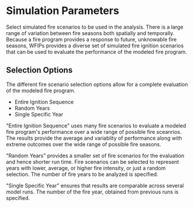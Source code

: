 <link href="wfips.css" rel="stylesheet" type="text/css">

<head><title>WFIPS: Simulation Parameters</title></head>

Simulation Parameters
=====================

Select simulated fire scenarios to be used in the analysis. There 
is a large range of variation between fire seasons both spatially 
and temporally. Because a fire program provides a response to future, 
unknowable fire seasons, WFIPs provides a diverse set of simulated 
fire ignition scenarios that can be used to evaluate the 
performance of the modeled fire program.
  

Selection Options
---------------------------------------------- 

The different fire scenario selection options allow for a complete 
evaluation of the modeled fire program.

- Entire Ignition Sequence
- Random Years
- Single Specific Year

"Entire Ignition Sequence" uses many fire scenarios to evaluate a 
modeled fire program's performance over a wide range of possible 
fire sceanrios. The results provide the average and variablity of 
performance along with extreme outcomes over the wide range of 
possible fire seasons. 

"Random Years" provides a smaller set of fire scenarios for the 
evaluation and hence shorter run time. Fire scenarios can be 
selected to represent years with lower, average, or higher fire 
intensity, or just a random selection. The number of fire 
years to be analyzed is specified.

"Single Specific Year" ensures that results are comparable across 
several model runs.  The number of the fire year, obtained from 
previous runs is specified. 